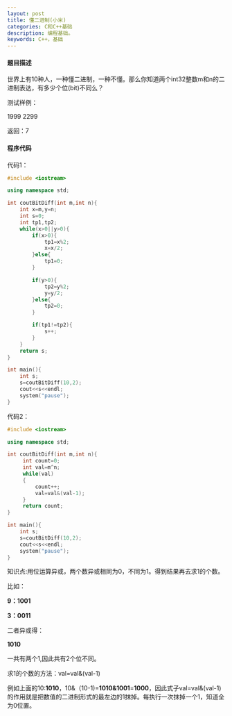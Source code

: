 ```yaml
---
layout: post
title: 懂二进制(小米)
categories: C和C++基础
description: 编程基础。
keywords: C++，基础
---
```


#### 题目描述

世界上有10种人，一种懂二进制，一种不懂。那么你知道两个int32整数m和n的二进制表达，有多少个位(bit)不同么？

测试样例：

1999 2299

返回：7

#### 程序代码

代码1：

```cpp
#include <iostream>

using namespace std;

int coutBitDiff(int m,int n){
	int x=m,y=n;
	int s=0;
	int tp1,tp2;
	while(x>0||y>0){
		if(x>0){
			tp1=x%2;
			x=x/2;
		}else{
			tp1=0;
		}

		if(y>0){
			tp2=y%2;
			y=y/2;
		}else{
			tp2=0;
		}

		if(tp1!=tp2){
			s++;
		}
	}
	return s;
}

int main(){
	int s;
	s=coutBitDiff(10,2);
	cout<<s<<endl;
	system("pause");
}
```

代码2：

```cpp
#include <iostream>

using namespace std;

int coutBitDiff(int m,int n){
     int count=0;
     int val=m^n;
     while(val)
     {
         count++;
         val=val&(val-1);
     }
     return count;
}

int main(){
	int s;
	s=coutBitDiff(10,2);
	cout<<s<<endl;
	system("pause");
}
```

知识点:用位运算异或，两个数异或相同为0，不同为1。得到结果再去求1的个数。

比如：

**9：1001**

**3：0011**

二者异或得：

**1010**

一共有两个1,因此共有2个位不同。

求1的个数的方法：val=val&(val-1)

例如上面的10:**1010**，10&（10-1)=**1010&1001**=**1000**，因此式子val=val&(val-1)的作用就是把数值的二进制形式的最左边的1抹掉。每执行一次抹掉一个1，知道全为0位置。